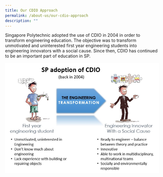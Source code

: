 ```yaml
---
title: Our CDIO Approach
permalink: /about-us/our-cdio-approach
description: ""
---
```

Singapore Polytechnic adopted the use of CDIO in 2004 in order to transform engineering education. The objective was to transform unmotivated and uninterested first year engineering students into engineering innovators with a social cause. Since then, CDIO has continued to be an important part of education in SP.

![Alt text for image on Isomer site](/images/engineering-transformation.jpg)